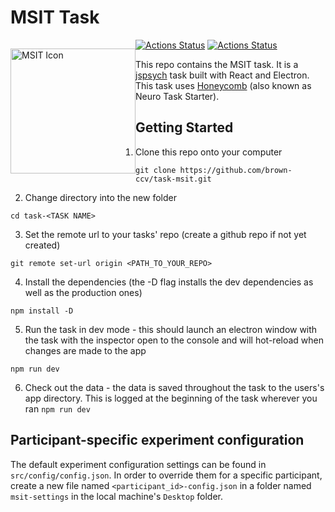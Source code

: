 # MSIT Task

<p style="float: left">
  <img src="msit.svg" width="200" alt="MSIT Icon"/>
</p>

[![Actions Status](https://github.com/brown-ccv/task-msit/workflows/Test%2C%20Build%2C%20and%20Package/badge.svg)](https://github.com/brown-ccv/task-msit/actions)
[![Actions Status](https://github.com/brown-ccv/task-msit/workflows/Build%20at%20home%20version%20%28Windows%29/badge.svg)](https://github.com/brown-ccv/task-msit/actions)

This repo contains the MSIT task. It is a [jspsych](https://www.jspsych.org/) task built with React and Electron. This
task uses [Honeycomb](https://brown-ccv.github.io/honeycomb-docs/) (also known as Neuro Task Starter).

## Getting Started

1. Clone this repo onto your computer

```
git clone https://github.com/brown-ccv/task-msit.git
```

2. Change directory into the new folder

```
cd task-<TASK NAME>
```

3. Set the remote url to your tasks' repo (create a github repo if not yet created)

```
git remote set-url origin <PATH_TO_YOUR_REPO>
```

4. Install the dependencies (the -D flag installs the dev dependencies as well as the production ones)

```
npm install -D
```

5. Run the task in dev mode - this should launch an electron window with the task with the inspector open to the console
   and will hot-reload when changes are made to the app

```
npm run dev
```

6. Check out the data - the data is saved throughout the task to the users's app directory. This is logged at the
   beginning of the task wherever you ran `npm run dev`

## Participant-specific experiment configuration

The default experiment configuration settings can be found in `src/config/config.json`. In order to override them for a
specific participant, create a new file named `<participant_id>-config.json` in a folder named `msit-settings` in the
local machine's `Desktop` folder.